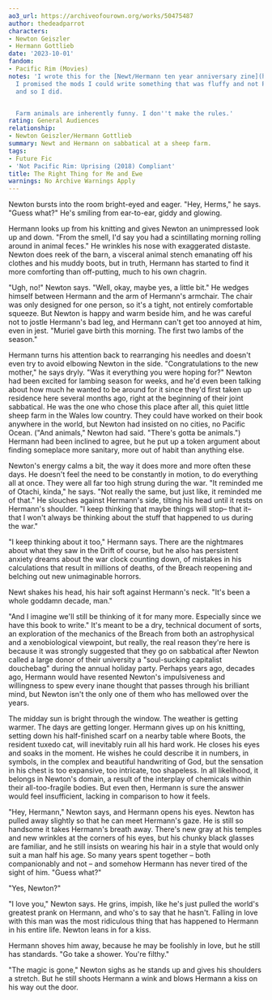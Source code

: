 ```yaml
---
ao3_url: https://archiveofourown.org/works/50475487
author: thedeadparrot
characters:
- Newton Geiszler
- Hermann Gottlieb
date: '2023-10-01'
fandom:
- Pacific Rim (Movies)
notes: 'I wrote this for the [Newt/Hermann ten year anniversary zine](https://www.tumblr.com/k-sci-janitor/722646028568969216/store-link).
  I promised the mods I could write something that was fluffy and not PR:U-related,
  and so I did.


  Farm animals are inherently funny. I don''t make the rules.'
rating: General Audiences
relationship:
- Newton Geiszler/Hermann Gottlieb
summary: Newt and Hermann on sabbatical at a sheep farm.
tags:
- Future Fic
- 'Not Pacific Rim: Uprising (2018) Compliant'
title: The Right Thing for Me and Ewe
warnings: No Archive Warnings Apply
---
```


Newton bursts into the room bright-eyed and eager. "Hey, Herms," he says. "Guess what?" He's smiling from ear-to-ear, giddy and glowing.

Hermann looks up from his knitting and gives Newton an unimpressed look up and down. "From the smell, I'd say you had a scintillating morning rolling around in animal feces." He wrinkles his nose with exaggerated distaste. Newton does reek of the barn, a visceral animal stench emanating off his clothes and his muddy boots, but in truth, Hermann has started to find it more comforting than off-putting, much to his own chagrin.

"Ugh, no!" Newton says. "Well, okay, maybe yes, a little bit." He wedges himself between Hermann and the arm of Hermann's armchair. The chair was only designed for one person, so it's a tight, not entirely comfortable squeeze. But Newton is happy and warm beside him, and he was careful not to jostle Hermann's bad leg, and Hermann can't get too annoyed at him, even in jest. "Muriel gave birth this morning. The first two lambs of the season."

Hermann turns his attention back to rearranging his needles and doesn't even try to avoid elbowing Newton in the side. "Congratulations to the new mother," he says dryly. "Was it everything you were hoping for?" Newton had been excited for lambing season for weeks, and he'd even been talking about how much he wanted to be around for it since they'd first taken up residence here several months ago, right at the beginning of their joint sabbatical. He was the one who chose this place after all, this quiet little sheep farm in the Wales low country. They could have worked on their book anywhere in the world, but Newton had insisted on no cities, no Pacific Ocean. ("And animals," Newton had said. "There's gotta be animals.") Hermann had been inclined to agree, but he put up a token argument about finding someplace more sanitary, more out of habit than anything else.

Newton's energy calms a bit, the way it does more and more often these days. He doesn't feel the need to be constantly in motion, to do everything all at once. They were all far too high strung during the war. "It reminded me of Otachi, kinda," he says. "Not really the same, but just like, it reminded me of that." He slouches against Hermann's side, tilting his head until it rests on Hermann's shoulder. "I keep thinking that maybe things will stop– that it– that I won't always be thinking about the stuff that happened to us during the war."

"I keep thinking about it too," Hermann says. There are the nightmares about what they saw in the Drift of course, but he also has persistent anxiety dreams about the war clock counting down, of mistakes in his calculations that result in millions of deaths, of the Breach reopening and belching out new unimaginable horrors.

Newt shakes his head, his hair soft against Hermann's neck. "It's been a whole goddamn decade, man."

"And I imagine we'll still be thinking of it for many more. Especially since we have this book to write." It's meant to be a dry, technical document of sorts, an exploration of the mechanics of the Breach from both an astrophysical and a xenobiological viewpoint, but really, the real reason they're here is because it was strongly suggested that they go on sabbatical after Newton called a large donor of their university a "soul-sucking capitalist douchebag" during the annual holiday party. Perhaps years ago, decades ago, Hermann would have resented Newton's impulsiveness and willingness to spew every inane thought that passes through his brilliant mind, but Newton isn't the only one of them who has mellowed over the years.

The midday sun is bright through the window. The weather is getting warmer. The days are getting longer. Hermann gives up on his knitting, setting down his half-finished scarf on a nearby table where Boots, the resident tuxedo cat, will inevitably ruin all his hard work. He closes his eyes and soaks in the moment. He wishes he could describe it in numbers, in symbols, in the complex and beautiful handwriting of God, but the sensation in his chest is too expansive, too intricate, too shapeless. In all likelihood, it belongs in Newton's domain, a result of the interplay of chemicals within their all-too-fragile bodies. But even then, Hermann is sure the answer would feel insufficient, lacking in comparison to how it feels.

"Hey, Hermann," Newton says, and Hermann opens his eyes. Newton has pulled away slightly so that he can meet Hermann's gaze. He is still so handsome it takes Hermann's breath away. There's new gray at his temples and new wrinkles at the corners of his eyes, but his chunky black glasses are familiar, and he still insists on wearing his hair in a style that would only suit a man half his age. So many years spent together – both companionably and not – and somehow Hermann has never tired of the sight of him. "Guess what?"

"Yes, Newton?"

"I love you," Newton says. He grins, impish, like he's just pulled the world's greatest prank on Hermann, and who's to say that he hasn't. Falling in love with this man was the most ridiculous thing that has happened to Hermann in his entire life. Newton leans in for a kiss.

Hermann shoves him away, because he may be foolishly in love, but he still has standards. "Go take a shower. You're filthy."

"The magic is gone," Newton sighs as he stands up and gives his shoulders a stretch. But he still shoots Hermann a wink and blows Hermann a kiss on his way out the door.